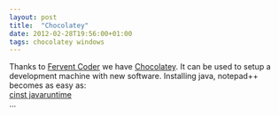 ```yaml
---
layout: post
title:  "Chocolatey"
date: 2012-02-28T19:56:00+01:00
tags: chocolatey windows
---
```


Thanks to <a href="http://geekswithblogs.net/robz/Default.aspx">Fervent Coder</a> we have <a href="http://chocolatey.org/">Chocolatey</a>. It can be used to setup a development machine with new software. Installing java, notepad++ becomes as easy as:<br><a href="http://chocolatey.org/packages/javaruntime">cinst javaruntime</a><br>
...
<div style="clear: both;"></div>